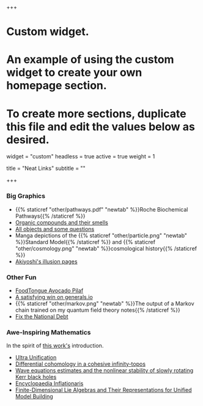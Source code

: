 +++
# Custom widget.
# An example of using the custom widget to create your own homepage section.
# To create more sections, duplicate this file and edit the values below as desired.
widget = "custom"
headless = true
active = true
weight = 1

title = "Neat Links"
subtitle = ""

+++

### Big Graphics

- {{% staticref "other/pathways.pdf" "newtab" %}}Roche Biochemical Pathways{{% /staticref %}}
- [Organic compounds and their smells](https://jameskennedymonash.wordpress.com/2014/01/04/table-of-organic-compounds-and-their-smells-revised-edition/)
- [All objects and some questions](https://pubs.aip.org/aapt/ajp/article/91/10/819/2911822/All-objects-and-some-questions)
- Manga depictions of the {{% staticref "other/particle.png" "newtab" %}}Standard Model{{% /staticref %}} and {{% staticref "other/cosmology.png" "newtab" %}}cosmological history{{% /staticref %}}
- [Akiyoshi's illusion pages](https://www.ritsumei.ac.jp/~akitaoka/index-e.html)

### Other Fun

- [FoodTongue Avocado Pilaf](http://foodtongue.soy/)
- [A satisfying win on generals.io](https://generals.io/replays/-BirwtRKT)
- {{% staticref "other/markov.png" "newtab" %}}The output of a Markov chain trained on my quantum field theory notes{{% /staticref %}}
- [Fix the National Debt](https://www.crfb.org/debtfixer)

### Awe-Inspiring Mathematics

In the spirit of [this work's](https://arxiv.org/pdf/2106.11285) introduction. 

- [Ultra Unification](https://arxiv.org/abs/2012.15860)
- [Differential cohomology in a cohesive infinity-topos](https://ncatlab.org/schreiber/files/dcct170811.pdf)
- [Wave equations estimates and the nonlinear stability of slowly rotating Kerr black holes](https://arxiv.org/abs/2205.14808)
- [Encyclopaedia Inflationaris](https://arxiv.org/abs/1303.3787)
- [Finite-Dimensional Lie Algebras and Their Representations for Unified Model Building](https://arxiv.org/abs/1511.08771)